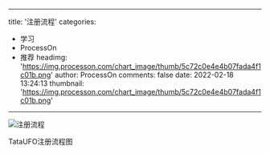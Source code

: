 
---
title: '注册流程'
categories: 
 - 学习
 - ProcessOn
 - 推荐
headimg: 'https://img.processon.com/chart_image/thumb/5c72c0e4e4b07fada4f1c01b.png'
author: ProcessOn
comments: false
date: 2022-02-18 13:24:13
thumbnail: 'https://img.processon.com/chart_image/thumb/5c72c0e4e4b07fada4f1c01b.png'
---

<div>   
<img class="thumb" alt="注册流程" src="https://img.processon.com/chart_image/thumb/5c72c0e4e4b07fada4f1c01b.png" referrerpolicy="no-referrer">
<p>TataUFO注册流程图</p>  
</div>
            